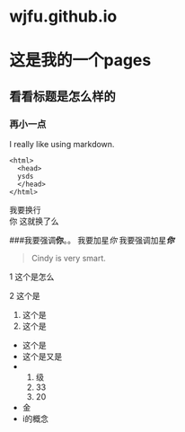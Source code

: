 # wjfu.github.io

# 这是我的一个pages

## 看看标题是怎么样的
### 再小一点

I really like using markdown.

    <html>
      <head>
      ysds
      </head>
    </html>
    

我要换行<br>你
这就换了么

###我要强调**你**。。
我要加星*你*
我要强调加星***你***

> Cindy is very smart.

1 这个是怎么

2 这个是

1. 这个是
2. 这个是

+ 这个是
+ 这个是又是
+   1. 级
    2. 33
    3. 20
+ 金
+ i的概念




